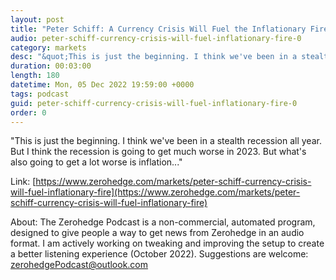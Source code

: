 ```yaml
---
layout: post
title: "Peter Schiff: A Currency Crisis Will Fuel the Inflationary Fire"
audio: peter-schiff-currency-crisis-will-fuel-inflationary-fire-0
category: markets
desc: "&quot;This is just the beginning. I think we've been in a stealth recession all year. But I think the recession is going to get much worse in 2023. But what's also going to get a lot worse is inflation...&quot;"
duration: 00:03:00
length: 180
datetime: Mon, 05 Dec 2022 19:59:00 +0000
tags: podcast
guid: peter-schiff-currency-crisis-will-fuel-inflationary-fire-0
order: 0
---
```

&quot;This is just the beginning. I think we've been in a stealth recession all year. But I think the recession is going to get much worse in 2023. But what's also going to get a lot worse is inflation...&quot;

Link: [https://www.zerohedge.com/markets/peter-schiff-currency-crisis-will-fuel-inflationary-fire](https://www.zerohedge.com/markets/peter-schiff-currency-crisis-will-fuel-inflationary-fire)

About: The Zerohedge Podcast is a non-commercial, automated program, designed to give people a way to get news from Zerohedge in an audio format.  I am actively working on tweaking and improving the setup to create a better listening experience (October 2022).  Suggestions are welcome: [zerohedgePodcast@outlook.com](mailto:zerohedgePodcast@outlook.com)